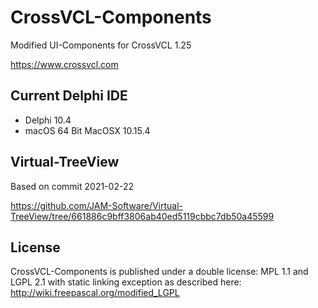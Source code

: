 # CrossVCL-Components

Modified UI-Components for CrossVCL 1.25

https://www.crossvcl.com

## Current Delphi IDE

- Delphi 10.4
- macOS 64 Bit MacOSX 10.15.4

## Virtual-TreeView

Based on commit 2021-02-22

https://github.com/JAM-Software/Virtual-TreeView/tree/661886c9bff3806ab40ed5119cbbc7db50a45599

## License
CrossVCL-Components is published under a double license: MPL 1.1 and LGPL 2.1 with static linking exception as described here: http://wiki.freepascal.org/modified_LGPL

